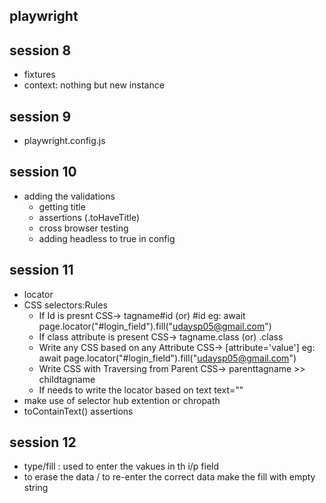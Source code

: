 ## playwright
<!-- https://rahulshettyacademy.com/loginpagePractise/ -->
## session 8
- fixtures
- context: nothing but new instance


## session 9

- playwright.config.js

## session 10

- adding the validations
    - getting title
    - assertions (.toHaveTitle)
    - cross browser testing
    - adding headless to true in config 
    
## session 11

-  locator
-  CSS selectors:Rules
     - If Id is presnt
            CSS-> tagname#id  (or) #id
            eg: await page.locator("#login_field").fill("udaysp05@gmail.com")
     - If class attribute is present
            CSS-> tagname.class (or) .class
     - Write any CSS based on any Attribute
            CSS-> [attribute='value']
            eg: await page.locator("#login_field").fill("udaysp05@gmail.com")
     - Write CSS with Traversing from Parent
            CSS-> parenttagname >> childtagname
     - If needs to write the locator based on text
            text=""
- make use of selector hub extention or chropath
-  toContainText() assertions

## session 12

- type/fill : used to enter the vakues in th i/p field
- to erase the data / to re-enter the correct data make the fill with empty string